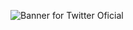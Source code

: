 ![Banner for Twitter Oficial](https://user-images.githubusercontent.com/50896472/160531409-e4500ffb-80ff-4c2d-ad03-31f84608f99e.png)



<!--
**Cazado7/Cazado7** is a ✨ _special_ ✨ repository because its `README.md` (this file) appears on your GitHub profile.

Here are some ideas to get you started:

- 🔭 I’m currently working on ...
- 🌱 I’m currently learning ...
- 👯 I’m looking to collaborate on ...
- 🤔 I’m looking for help with ...
- 💬 Ask me about ...
- 📫 How to reach me: ...
- 😄 Pronouns: ...
- ⚡ Fun fact: ...
-->
